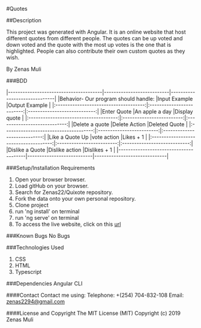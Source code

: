 #Quotes

##Description

This project was generated with Angular. It is an online website that host different quotes from different people. The quotes can be up voted and down voted and the quote with the most up votes is the one that is highlighted. People can also contribute their own custom quotes as they wish.

By Zenas Muli

###BDD

|---------------------------------------|---------------------------|------------------------------|
|Behavior- Our program should handle:   |Input Example	            |Output Example                |
|:-------------------------------------:|:-------------------------:|:----------------------------:|
|Enter Quote	                          |An apple a day	            |Display quote                 |
|:-------------------------------------:|:-------------------------:|:----------------------------:|
|Delete a quote	                        |Delete Action	            |Deleted Quote                 |
|:-------------------------------------:|:-------------------------:|:----------------------------:|
|Like a Quote	Up                        |vote action	              |Likes + 1                     |
|:-------------------------------------:|:-------------------------:|:----------------------------:|
|Dislike a Quote	                      |Dislike action	            |Dislikes + 1                  |
|---------------------------------------|---------------------------|------------------------------|

###Setup/Installation Requirements
1. Open your browser browser.
2. Load gitHub on your browser.
3. Search for Zenas22/Quixote repository.
4. Fork the data onto your own personal repository.
5. Clone project
6. run 'ng install' on terminal
7. run 'ng serve' on terminal
8. To access the live website, click on this [url](https://Zenas22.github.io/Quixote)

###Known Bugs
No Bugs

###Technologies Used
1. CSS
2. HTML
3. Typescript

###Dependencies
Angular CLI

####Contact
Contact me using: Telephone: +(254) 704-832-108 Email: zenas2294@gmail.com

####License and Copyright
The MIT License (MIT) Copyright (c) 2019 Zenas Muli
